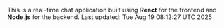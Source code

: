 This is a real-time chat application built using **React** for the frontend and **Node.js** for the backend.
Last updated: Tue Aug 19 08:12:27 UTC 2025
